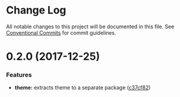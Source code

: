 # Change Log

All notable changes to this project will be documented in this file.
See [Conventional Commits](https://conventionalcommits.org) for commit guidelines.

<a name="0.2.0"></a>
# 0.2.0 (2017-12-25)


### Features

* **theme:** extracts theme to a separate package ([c37cf82](https://github.com/aimed/hydrokit/commit/c37cf82))
